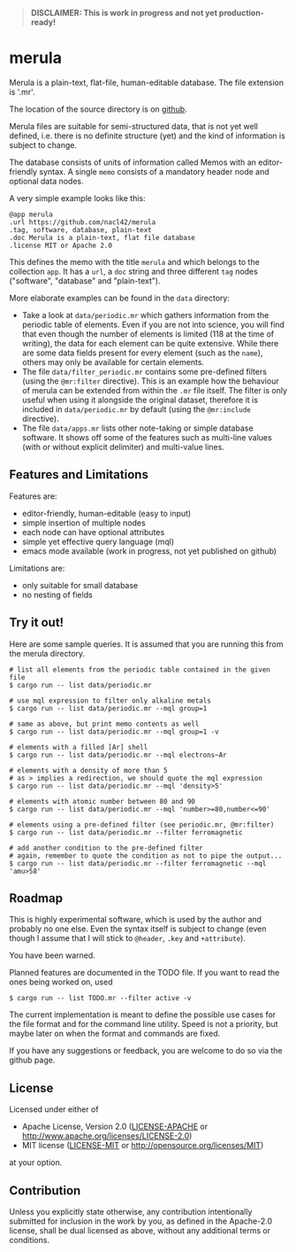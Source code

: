 
>
> **DISCLAIMER: This is work in progress and not yet production-ready!**
>

# merula

Merula is a plain-text, flat-file, human-editable database. The file
extension is '.mr'.

The location of the source directory is on
[github](https://github.com/nacl42/merula).

Merula files are suitable for semi-structured data, that is not yet
well defined, i.e. there is no definite structure (yet) and the kind
of information is subject to change.

The database consists of units of information called Memos with an
editor-friendly syntax. A single `memo` consists of a mandatory header
node and optional data nodes.

A very simple example looks like this:

```
@app merula
.url https://github.com/nacl42/merula
.tag, software, database, plain-text
.doc Merula is a plain-text, flat file database
.license MIT or Apache 2.0
```

This defines the memo with the title `merula` and which belongs to the
collection `app`. It has a `url`, a `doc` string and three different
`tag` nodes ("software", "database" and "plain-text").

More elaborate examples can be found in the `data` directory:

* Take a look at `data/periodic.mr` which gathers information from the
  periodic table of elements. Even if you are not into science, you
  will find that even though the number of elements is limited (118 at
  the time of writing), the data for each element can be quite
  extensive. While there are some data fields present for every
  element (such as the `name`), others may only be available for
  certain elements.
* The file `data/filter_periodic.mr` contains some pre-defined filters
  (using the `@mr:filter` directive). This is an example how the
  behaviour of merula can be extended from within the `.mr` file
  itself. The filter is only useful when using it alongside the
  original dataset, therefore it is included in `data/periodic.mr` by
  default (using the `@mr:include` directive).
* The file `data/apps.mr` lists other note-taking or simple database
  software. It shows off some of the features such as multi-line
  values (with or without explicit delimiter) and multi-value lines.

## Features and Limitations

Features are:
* editor-friendly, human-editable (easy to input)
* simple insertion of multiple nodes
* each node can have optional attributes
* simple yet effective query language (mql)
* emacs mode available (work in progress, not yet published on github)

Limitations are:
* only suitable for small database
* no nesting of fields

## Try it out!

Here are some sample queries. It is assumed that you are running this
from the merula directory.

```shell
# list all elements from the periodic table contained in the given file
$ cargo run -- list data/periodic.mr

# use mql expression to filter only alkaline metals
$ cargo run -- list data/periodic.mr --mql group=1

# same as above, but print memo contents as well
$ cargo run -- list data/periodic.mr --mql group=1 -v

# elements with a filled [Ar] shell
$ cargo run -- list data/periodic.mr --mql electrons~Ar

# elements with a density of more than 5
# as > implies a redirection, we should quote the mql expression
$ cargo run -- list data/periodic.mr --mql 'density>5'

# elements with atomic number between 80 and 90
$ cargo run -- list data/periodic.mr --mql 'number>=80,number<=90'

# elements using a pre-defined filter (see periodic.mr, @mr:filter)
$ cargo run -- list data/periodic.mr --filter ferromagnetic

# add another condition to the pre-defined filter
# again, remember to quote the condition as not to pipe the output...
$ cargo run -- list data/periodic.mr --filter ferromagnetic --mql 'amu>58'
```


## Roadmap

This is highly experimental software, which is used by the author and
probably no one else. Even the syntax itself is subject to change
(even though I assume that I will stick to `@header`, `.key` and
`+attribute`).

You have been warned.

Planned features are documented in the TODO file. If you want to read
the ones being worked on, used

```
$ cargo run -- list TODO.mr --filter active -v
```

The current implementation is meant to define the possible use cases
for the file format and for the command line utility. Speed is not a
priority, but maybe later on when the format and commands are fixed.

If you have any suggestions or feedback, you are welcome to do so via
the github page.


## License

Licensed under either of

 * Apache License, Version 2.0 ([LICENSE-APACHE](LICENSE-APACHE) or
   http://www.apache.org/licenses/LICENSE-2.0)
 * MIT license ([LICENSE-MIT](LICENSE-MIT) or
   http://opensource.org/licenses/MIT)

at your option.

## Contribution

Unless you explicitly state otherwise, any contribution intentionally
submitted for inclusion in the work by you, as defined in the
Apache-2.0 license, shall be dual licensed as above, without any
additional terms or conditions.
